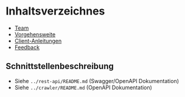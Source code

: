 # Inhaltsverzeichnes
- [Team](team.md)
- [Vorgehensweite](vorgehensweise.md)
- [Client-Anleitungen](client-anleitung.md)
- [Feedback](feedback.md)

## Schnittstellenbeschreibung
- Siehe `../rest-api/README.md` (Swagger/OpenAPI Dokumentation)
- Siehe `../crawler/README.md` (OpenAPI Dokumentation)